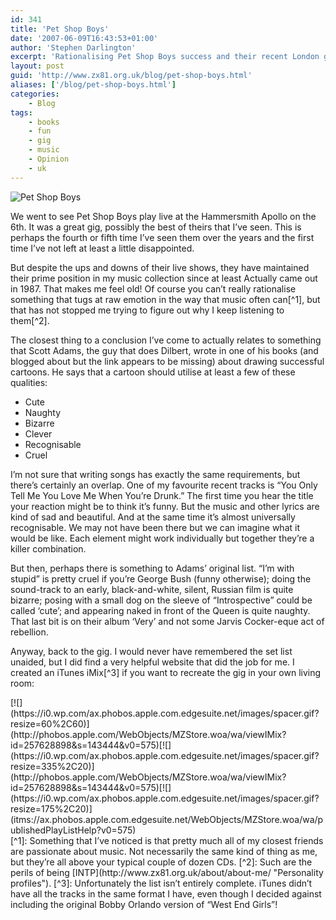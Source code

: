 ```yaml
---
id: 341
title: 'Pet Shop Boys'
date: '2007-06-09T16:43:53+01:00'
author: 'Stephen Darlington'
excerpt: 'Rationalising Pet Shop Boys success and their recent London gig.'
layout: post
guid: 'http://www.zx81.org.uk/blog/pet-shop-boys.html'
aliases: ['/blog/pet-shop-boys.html']
categories:
    - Blog
tags:
    - books
    - fun
    - gig
    - music
    - Opinion
    - uk
---
```


![Pet Shop Boys](https://i0.wp.com/www.zx81.org.uk/wp-content/uploads/2007/06/image_018w.jpg)

We went to see Pet Shop Boys play live at the Hammersmith Apollo on the 6th. It was a great gig, possibly the best of theirs that I’ve seen. This is perhaps the fourth or fifth time I’ve seen them over the years and the first time I’ve not left at least a little disappointed.

But despite the ups and downs of their live shows, they have maintained their prime position in my music collection since at least Actually came out in 1987. That makes me feel old! Of course you can’t really rationalise something that tugs at raw emotion in the way that music often can[^1], but that has not stopped me trying to figure out why I keep listening to them[^2].

The closest thing to a conclusion I’ve come to actually relates to something that Scott Adams, the guy that does Dilbert, wrote in one of his books (and blogged about but the link appears to be missing) about drawing successful cartoons. He says that a cartoon should utilise at least a few of these qualities:

- Cute
- Naughty
- Bizarre
- Clever
- Recognisable
- Cruel

I’m not sure that writing songs has exactly the same requirements, but there’s certainly an overlap. One of my favourite recent tracks is “You Only Tell Me You Love Me When You’re Drunk.” The first time you hear the title your reaction might be to think it’s funny. But the music and other lyrics are kind of sad and beautiful. And at the same time it’s almost universally recognisable. We may not have been there but we can imagine what it would be like. Each element might work individually but together they’re a killer combination.

But then, perhaps there is something to Adams’ original list. “I’m with stupid” is pretty cruel if you’re George Bush (funny otherwise); doing the sound-track to an early, black-and-white, silent, Russian film is quite bizarre; posing with a small dog on the sleeve of “Introspective” could be called ‘cute’; and appearing naked in front of the Queen is quite naughty. That last bit is on their album ‘Very’ and not some Jarvis Cocker-eque act of rebellion.

Anyway, back to the gig. I would never have remembered the set list unaided, but I did find a very helpful website that did the job for me. I created an iTunes iMix[^3] if you want to recreate the gig in your own living room:

<div style="position:relative;">[![](https://i0.wp.com/ax.phobos.apple.com.edgesuite.net/images/spacer.gif?resize=60%2C60)](http://phobos.apple.com/WebObjects/MZStore.woa/wa/viewIMix?id=257628898&s=143444&v0=575)[![](https://i0.wp.com/ax.phobos.apple.com.edgesuite.net/images/spacer.gif?resize=335%2C20)](http://phobos.apple.com/WebObjects/MZStore.woa/wa/viewIMix?id=257628898&s=143444&v0=575)[![](https://i0.wp.com/ax.phobos.apple.com.edgesuite.net/images/spacer.gif?resize=175%2C20)](itms://ax.phobos.apple.com.edgesuite.net/WebObjects/MZStore.woa/wa/publishedPlayListHelp?v0=575)</div>
[^1]: Something that I’ve noticed is that pretty much all of my closest friends are passionate about music. Not necessarily the same kind of thing as me, but they’re all above your typical couple of dozen CDs.
[^2]: Such are the perils of being [INTP](http://www.zx81.org.uk/about/about-me/ "Personality profiles").
[^3]: Unfortunately the list isn’t entirely complete. iTunes didn’t have all the tracks in the same format I have, even though I decided against including the original Bobby Orlando version of “West End Girls”!

